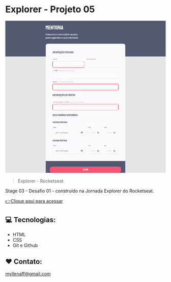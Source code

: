 # Explorer - Projeto 05

![preview](./.github/preview_desafio01.png)

> Explorer - Rocketseat

Stage 03 - Desafio 01 - construído na Jornada Explorer do Rocketseat.

[👉Clique aqui para acessar](https://myllenaff.github.io/Projeto05_formulario_desafio01/)

## 💻 Tecnologias:

- HTML
- CSS
- Git e Github

## ❤ Contato:

myllenaff@gmail.com
